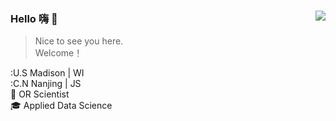 <img align="right" src="https://github-readme-stats.vercel.app/api?username=AaronYang2333&show_icons=true&icon_color=805AD5&text_color=718096&bg_color=ffffff&hide_title=true" style="padding-top:23px;"/>

### Hello 嗨 :wave:

> Nice to see you here. <br>
> Welcome！

:U.S Madison | WI <br>
:C.N Nanjing | JS <br>
:bookmark_tabs: OR Scientist <br>
:mortar_board: Applied Data Science <br>
